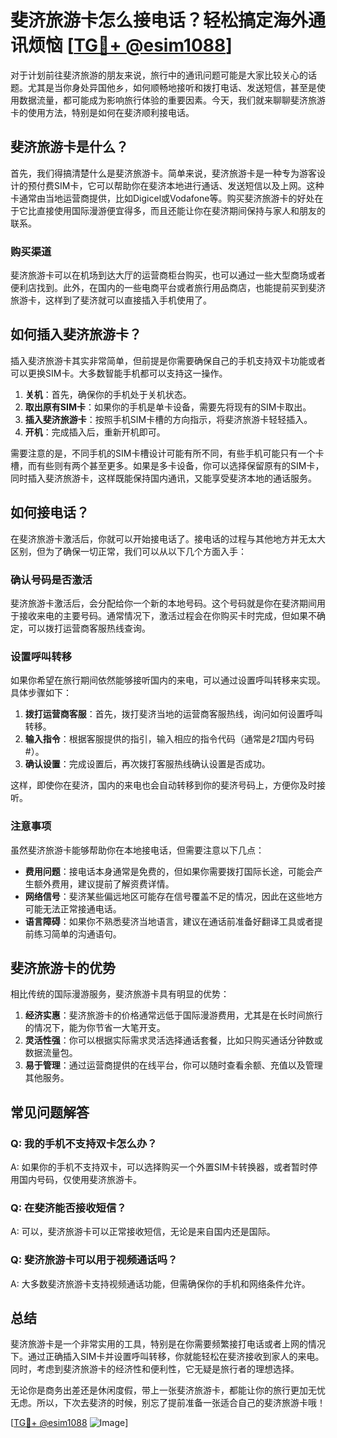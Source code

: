 # 斐济旅游卡怎么接电话？轻松搞定海外通讯烦恼 [[TG💪+ @esim1088](https://t.me/s/esim1088)]

对于计划前往斐济旅游的朋友来说，旅行中的通讯问题可能是大家比较关心的话题。尤其是当你身处异国他乡，如何顺畅地接听和拨打电话、发送短信，甚至是使用数据流量，都可能成为影响旅行体验的重要因素。今天，我们就来聊聊斐济旅游卡的使用方法，特别是如何在斐济顺利接电话。

## 斐济旅游卡是什么？

首先，我们得搞清楚什么是斐济旅游卡。简单来说，斐济旅游卡是一种专为游客设计的预付费SIM卡，它可以帮助你在斐济本地进行通话、发送短信以及上网。这种卡通常由当地运营商提供，比如Digicel或Vodafone等。购买斐济旅游卡的好处在于它比直接使用国际漫游便宜得多，而且还能让你在斐济期间保持与家人和朋友的联系。

### 购买渠道

斐济旅游卡可以在机场到达大厅的运营商柜台购买，也可以通过一些大型商场或者便利店找到。此外，在国内的一些电商平台或者旅行用品商店，也能提前买到斐济旅游卡，这样到了斐济就可以直接插入手机使用了。

## 如何插入斐济旅游卡？

插入斐济旅游卡其实非常简单，但前提是你需要确保自己的手机支持双卡功能或者可以更换SIM卡。大多数智能手机都可以支持这一操作。

1. **关机**：首先，确保你的手机处于关机状态。
2. **取出原有SIM卡**：如果你的手机是单卡设备，需要先将现有的SIM卡取出。
3. **插入斐济旅游卡**：按照手机SIM卡槽的方向指示，将斐济旅游卡轻轻插入。
4. **开机**：完成插入后，重新开机即可。

需要注意的是，不同手机的SIM卡槽设计可能有所不同，有些手机可能只有一个卡槽，而有些则有两个甚至更多。如果是多卡设备，你可以选择保留原有的SIM卡，同时插入斐济旅游卡，这样既能保持国内通讯，又能享受斐济本地的通话服务。

## 如何接电话？

在斐济旅游卡激活后，你就可以开始接电话了。接电话的过程与其他地方并无太大区别，但为了确保一切正常，我们可以从以下几个方面入手：

### 确认号码是否激活

斐济旅游卡激活后，会分配给你一个新的本地号码。这个号码就是你在斐济期间用于接收来电的主要号码。通常情况下，激活过程会在你购买卡时完成，但如果不确定，可以拨打运营商客服热线查询。

### 设置呼叫转移

如果你希望在旅行期间依然能够接听国内的来电，可以通过设置呼叫转移来实现。具体步骤如下：

1. **拨打运营商客服**：首先，拨打斐济当地的运营商客服热线，询问如何设置呼叫转移。
2. **输入指令**：根据客服提供的指引，输入相应的指令代码（通常是*21*国内号码#）。
3. **确认设置**：完成设置后，再次拨打客服热线确认设置是否成功。

这样，即使你在斐济，国内的来电也会自动转移到你的斐济号码上，方便你及时接听。

### 注意事项

虽然斐济旅游卡能够帮助你在本地接电话，但需要注意以下几点：

- **费用问题**：接电话本身通常是免费的，但如果你需要拨打国际长途，可能会产生额外费用，建议提前了解资费详情。
- **网络信号**：斐济某些偏远地区可能存在信号覆盖不足的情况，因此在这些地方可能无法正常接通电话。
- **语言障碍**：如果你不熟悉斐济当地语言，建议在通话前准备好翻译工具或者提前练习简单的沟通语句。

## 斐济旅游卡的优势

相比传统的国际漫游服务，斐济旅游卡具有明显的优势：

1. **经济实惠**：斐济旅游卡的价格通常远低于国际漫游费用，尤其是在长时间旅行的情况下，能为你节省一大笔开支。
2. **灵活性强**：你可以根据实际需求灵活选择通话套餐，比如只购买通话分钟数或数据流量包。
3. **易于管理**：通过运营商提供的在线平台，你可以随时查看余额、充值以及管理其他服务。

## 常见问题解答

### Q: 我的手机不支持双卡怎么办？
A: 如果你的手机不支持双卡，可以选择购买一个外置SIM卡转换器，或者暂时停用国内号码，仅使用斐济旅游卡。

### Q: 在斐济能否接收短信？
A: 可以，斐济旅游卡可以正常接收短信，无论是来自国内还是国际。

### Q: 斐济旅游卡可以用于视频通话吗？
A: 大多数斐济旅游卡支持视频通话功能，但需确保你的手机和网络条件允许。

## 总结

斐济旅游卡是一个非常实用的工具，特别是在你需要频繁接打电话或者上网的情况下。通过正确插入SIM卡并设置呼叫转移，你就能轻松在斐济接收到家人的来电。同时，考虑到斐济旅游卡的经济性和便利性，它无疑是旅行者的理想选择。

无论你是商务出差还是休闲度假，带上一张斐济旅游卡，都能让你的旅行更加无忧无虑。所以，下次去斐济的时候，别忘了提前准备一张适合自己的斐济旅游卡哦！

[[TG💪+ @esim1088](https://t.me/s/esim1088) ![Image](https://i.postimg.cc/4NQfJmqS/Snipaste-2025-05-13-00-14-12.png)]
